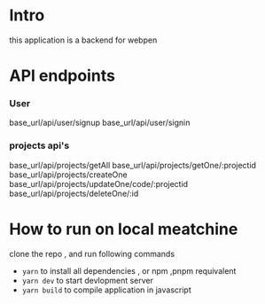 # Intro

this application is a backend for webpen

# API endpoints

### User

base_url/api/user/signup
base_url/api/user/signin

### projects api's

base_url/api/projects/getAll
base_url/api/projects/getOne/:projectid
base_url/api/projects/createOne
base_url/api/projects/updateOne/code/:projectid
base_url/api/projects/deleteOne/:id

# How to run on local meatchine

clone the repo , and run following commands

- `yarn` to install all dependencies , or npm ,pnpm requivalent
- `yarn dev` to start devlopment server
- `yarn build` to compile application in javascript
